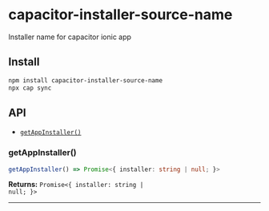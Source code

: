 # capacitor-installer-source-name

Installer name for capacitor ionic app

## Install

```bash
npm install capacitor-installer-source-name
npx cap sync
```

## API

<docgen-index>

* [`getAppInstaller()`](#getappinstaller)

</docgen-index>

<docgen-api>
<!--Update the source file JSDoc comments and rerun docgen to update the docs below-->

### getAppInstaller()

```typescript
getAppInstaller() => Promise<{ installer: string | null; }>
```

**Returns:** <code>Promise&lt;{ installer: string | null; }&gt;</code>

--------------------

</docgen-api>
